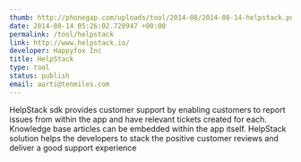 ```yaml
---
thumb: http://phonegap.com/uploads/tool/2014-08/2014-08-14-helpstack.png
date: 2014-08-14 05:26:02.728947 +00:00
permalink: /tool/helpstack
link: http://www.helpstack.io/
developer: Happyfox Inc
title: HelpStack
type: tool
status: publish
email: aarti@tenmiles.com
---
```


HelpStack sdk provides customer support by enabling customers to report issues from within the app and have relevant tickets created for each. Knowledge base articles can be embedded within the app itself. HelpStack solution helps the developers to stack the positive customer reviews and deliver a good support experience
